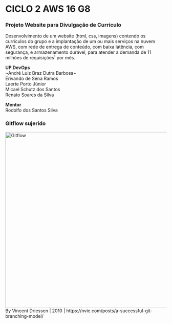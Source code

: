 # CICLO 2 AWS 16 G8

### Projeto Website para Divulgação de Currículo  
Desenvolvimento de um website (html, css, imagens) contendo os currículos do grupo e a implantação de um ou mais serviços na nuvem AWS, com rede de entrega de conteúdo, com baixa latência, com segurança, e armazenamento durável, para atender a demanda de 11 milhões de requisições¹ por mês.  

**UP DevOps**  
~André Luiz Braz Dutra Barbosa~  
Erivando de Sena Ramos  
Laerte Porto Júnior  
Micael Schutz dos Santos  
Renato Soares da Silva  

**Mentor**  
Rodolfo dos Santos Silva

### Gitflow sujerido
<img width=550px src="https://nvie.com/img/git-model@2x.png" alt="Gitflow">  
By Vincent Driessen | 2010 | https://nvie.com/posts/a-successful-git-branching-model/
